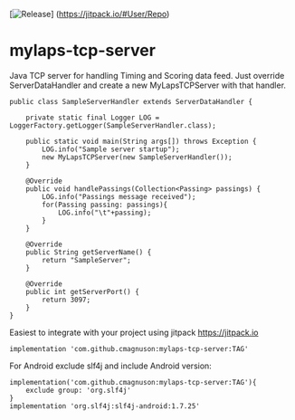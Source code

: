 [![Release](https://jitpack.io/v/User/Repo.svg)]
(https://jitpack.io/#User/Repo)

# mylaps-tcp-server

Java TCP server for handling Timing and Scoring data feed.  Just override ServerDataHandler and create a new MyLapsTCPServer with that handler.

```
public class SampleServerHandler extends ServerDataHandler {

    private static final Logger LOG = LoggerFactory.getLogger(SampleServerHandler.class);

    public static void main(String args[]) throws Exception {
        LOG.info("Sample server startup");
        new MyLapsTCPServer(new SampleServerHandler());
    }

    @Override
    public void handlePassings(Collection<Passing> passings) {
        LOG.info("Passings message received");
        for(Passing passing: passings){
            LOG.info("\t"+passing);
        }
    }

    @Override
    public String getServerName() {
        return "SampleServer";
    }

    @Override
    public int getServerPort() {
        return 3097;
    }
}
```

Easiest to integrate with your project using jitpack https://jitpack.io
```    
implementation 'com.github.cmagnuson:mylaps-tcp-server:TAG' 
```

For Android exclude slf4j and include Android version:   
``` 
implementation('com.github.cmagnuson:mylaps-tcp-server:TAG'){
    exclude group: 'org.slf4j'
}
implementation 'org.slf4j:slf4j-android:1.7.25'
```
